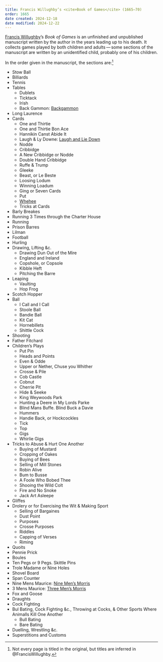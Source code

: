 ```yaml
---
title: Francis Willughby’s <cite>Book of Games</cite> (1665–70)
order: 1665
date created: 2024-12-18
date modified: 2024-12-22
---
```


<a href="https://en.wikipedia.org/wiki/Francis_Willughby">Francis Willughby</a>’s <cite>Book of Games</cite> is an unfinished and unpublished manuscript written by the author in the years leading up to his death. It collects games played by both children and adults — some sections of the manuscript are written by an unidentified child, probably one of his children.

In the order given in the manuscript, the sections are:[^fn0]

[^fn0]: Not every page is titled in the original, but titles are inferred in @FrancisWillughby.

- Stow Ball
- Billiards
- Tennis
- Tables
    - Dublets
    - Ticktack
    - Irish
    - Back Gammon: [Backgammon](games/backgammon/backgammon.md)
- Long Laurence
- Cards
    - One and Thirtie
    - One and Thirtie Bon Ace
    - Hannikin Canst Abide It
    - Laugh & Ly Downe: [Laugh and Lie Down](games/laugh-and-lie-down/laugh-and-lie-down.md)
    - Nodde
    - Cribbidge
    - A New Cribbidge or Nodde
    - Double Hand Cribbidge
    - Ruffe & Trump
    - Gleeke 
    - Beast, or Le Beste
    - Loosing Lodum
    - Winning Loadum
    - Ging or Seven Cards
    - Put
    - [Whehee](games/whehee/whehee.md)
    - Tricks at Cards
- Barly Breakes
- Running 3 Times through the Charter House
- Running
- Prison Barres
- Lilman
- Football
- Hurling
- Drawing, Lifting &c.
    - Drawing Dun Out of the Mire
    - England and Ireland
    - Copshole, or Copsole
    - Kibble Heft
    - Pitching the Barre
-  Leaping
    - Vaulting
    - Hop Frog
- Scotch Hopper
- Ball
    - I Call and I Call
    - Stoole Ball
    - Bandie Ball
    - Kit Cat
    - Hornebillets
    - Shittle Cock
- Shooting
- Father Fitchard
- Children’s Plays
    - Put Pin
    - Heads and Points
    - Even & Odde
    - Upper or Nether, Chuse you Whither
    - Crosse & Pile
    - Cob Castle
    - Cobnut
    - Cherrie Pit
    - Hide & Seeke
    - King Weywoods Park
    - Hunting a Deere in My Lords Parke
    - Blind Mans Buffe. Blind Buck a Davie
    - Hummers
    - Handie Back, or Hockcockles
    - Tick
    - Top
    - Gigs
    - Whirlie Gigs
- Tricks to Abuse & Hurt One Another
    - Buying of Mustard
    - Cropping of Oakes
    - Buying of Bees
    - Selling of Mill Stones
    - Robin Alive
    - Bum to Busse
    - A Foole Who Bobed Thee
    - Shooing the Wild Colt
    - Fire and No Snoke
    - Jack Art Asleepe
- Gliffes
- Drolery or for Exercising the Wit & Making Sport
    - Selling of Bargaines
    - Dust Point
    - Purposes
    - Crosse Purposes
    - Riddles
    - Capping of Verses
    - Riming
- Quoits
- Pennie Prick
- Boules
- Ten Pegs or 9 Pegs. Skittle Pins
- Trole Madame or Nine Holes
- Shovel Board
- Span Counter
- Nine Mens Maurice: [Nine Men’s Morris](games/nine-mens-morris/nine-mens-morris.md)
- 3 Mens Maurice: [Three Men’s Morris](games/three-mens-morris/three-mens-morris.md)
- Fox and Goose
- Draughts
- Cock Fighting
- Bul Bating, Cock Fighting &c., Throwing at Cocks, & Other Sports Where Animalls Kill One Another
    - Bull Bating
    - Bare Bating
- Duelling, Wrestling &c.
- Superstitions and Customs
